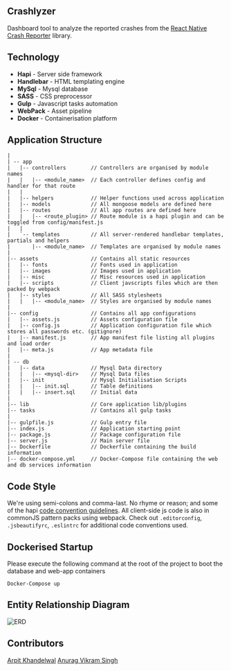 ## Crashlyzer
Dashboard tool to analyze the reported crashes from the [React Native Crash Reporter](https://github.com/SystangoTechnologies/rn-crash-reporter) library.


## Technology

- **Hapi**      - Server side framework
- **Handlebar** - HTML templating engine
- **MySql**     - Mysql database
- **SASS**      - CSS preprocessor 
- **Gulp**      - Javascript tasks automation
- **WebPack**   - Asset pipeline
- **Docker**    - Containerisation platform


## Application Structure

```
|
| -- app
|   |-- controllers        // Controllers are organised by module names
|   |   |-- <module_name>  // Each controller defines config and handler for that route
|   |
|   |-- helpers            // Helper functions used across application
|   |-- models             // All mongoose models are defined here
|   |-- routes             // All app routes are defined here
|   |   |-- <route_plugin> // Route module is a hapi plugin and can be toggled from config/manifest.js
|   |
|   `-- templates          // All server-rendered handlebar templates, partials and helpers
|       |-- <module_name>  // Templates are organised by module names
|   
|-- assets                 // Contains all static resources 
|   |-- fonts              // Fonts used in application
|   |-- images             // Images used in application
|   |-- misc               // Misc resources used in application
|   |-- scripts            // Client javscripts files which are then packed by webpack
|   |-- styles             // All SASS stylesheets
|   |   |-- <module_name>  // Styles are organised by module names
|   
|-- config                 // Contains all app configurations
|   |-- assets.js          // Assets configuration file
|   |-- config.js          // Application configuration file which stores all passwords etc. (gitignore)
|   |-- manifest.js        // App manifest file listing all plugins and load order
|   |-- meta.js            // App metadata file
|   
| -- db
|   |-- data               // Mysql Data directory
|   |   |-- <mysql-dir>    // Mysql Data files
|   |-- init               // Mysql Initialisation Scripts
|   |   |-- init.sql       // Table definitions
|   |   |-- insert.sql     // Initial data
|
|-- lib                    // Core application lib/plugins 
|-- tasks                  // Contains all gulp tasks 
|
|-- gulpfile.js            // Gulp entry file 
|-- index.js               // Application starting point
|-- package.js             // Package configuration file
|-- server.js              // Main server file
|-- Dockerfile             // Dockerfile containing the build information
|-- docker-compose.yml     // Docker-Compose file containing the web and db services information

```

## Code Style 

We're using semi-colons and comma-last. No rhyme or reason; and some of the hapi [code convention guidelines](http://hapijs.com/styleguide). All client-side js code is also in commonJS pattern packs using webpack. Check out `.editorconfig`, `.jsbeautifyrc`, `.eslintrc` for additional code conventions used.

## Dockerised Startup
Please execute the following command at the root of the project to boot the database and web-app containers
```
Docker-Compose up
```

## Entity Relationship Diagram
![ERD](https://github.com/sytango-technologies/rn-crash-viewer/blob/master/ERD.png)

## Contributors
[Arpit Khandelwal](https://www.linkedin.com/in/arpitkhandelwal1984/)
[Anurag Vikram Singh](https://www.linkedin.com/in/anuragvikramsingh/)
